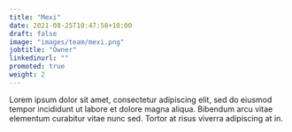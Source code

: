 ```yaml
---
title: "Mexi"
date: 2021-08-25T10:47:58+10:00
draft: false
image: "images/team/mexi.png"
jobtitle: "Owner"
linkedinurl: ""
promoted: true
weight: 2
---
```


Lorem ipsum dolor sit amet, consectetur adipiscing elit, sed do eiusmod tempor incididunt ut labore et dolore magna aliqua. Bibendum arcu vitae elementum curabitur vitae nunc sed. Tortor at risus viverra adipiscing at in.
